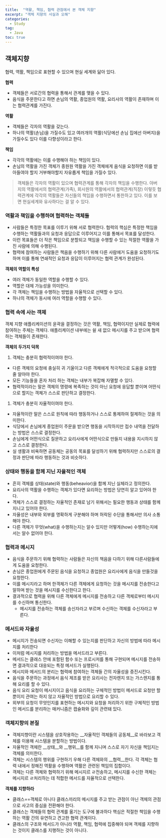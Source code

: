 ```yaml
---
title:  "역활, 책임, 협력 관점에서 본 객체 지향"
excerpt: "객체 지향의 사실과 오해"
categories:
  - Study
tag:
  - Java
toc: true
---
```


## 객체지향
협력, 역활, 책임으로 표현할 수 있으며 현실 세계와 닮아 있다. 

**협력**  
- 객체들은 서로간의 협력을 통해서 관계를 맺을 수 있다.
- 음식을 주문한다고 하면 손님의 역활, 종업원의 역활, 요리사의 역활이 존재하며 이는 협력관계를 가진다.

**역활**  
- 객체들은 각자의 역활을 갖는다.
- 하나의 역활(손님)을 가질수도 있고 여러개의 역활(식당에선 손님 집에선 아버지)을 가질수도 있다 이를 다향성이라고 한다.

**책임**  
- 각각의 역활에는 이를 수행해야 하는 책임이 있다. 
- 손님의 역활을 가진 객체가 종원원 역활을 가진 객체에게 음식을 요청하면 이를 받아들여야 할지 거부해야할지 자유롭게 책임을 가질수 있다.

>객체들은 각자의 역활이 있으며 협력관계를 통해 각자의 책임을 수행한다. 아버지의 역활에서의 협력관계(가족), 회사원의 역활에서의 협력관계(직장) 이렇듯 협력관계에 각각의 역활들은 자신들의 책임을 수행하면서 통한하고 있다. 이를 보면 현실세계와 유사하다는 걸 알 수 있다.

### 역활과 책임을 수행하며 협력하는 객체들

- 사람들은 특정한 목표를 이루기 위해 서로 협력한다. 협력의 핵심은 특정한 책임을 수행하는 역활들과의 요청과 응답으로 이루어지고 이를 통해서 목표를 달성한다.
- 이런 목표들은 더 작은 책임으로 분할되고 책임을 수행할 수 있는  적절한 역활을 가진 사람에 의해 수행된다.
- 협력에 참여하는 사람들은 책음을 수행하기 위해 다른 사람에거 도움을 요청하기도 하며 이를 통해 연쇄적인 요청과 응답이 이루어지는 협력 관계가 완성된다.

**객체의 역할의 특성**
- 여러 객체가 동일한 역할을 수행할 수 있다.
- 역할은 대체 가능성을 의미한다.
- 각 객체는 책임을 수행하는 방법을 자율적으로 선택할 수 있다.
- 하나의 객체가 동시에 여러 역할을 수행할 수 있다.

### 협력 속에 사는 객체

객체 지향 애플리케이션의 윤곽을 결정하는 것은 역활, 책임, 협력이지만 실제로 협력에 참여하는 주체는 객체다. 애플리케이션 내부에는 쉴 새 없으 메시지를 주고 받으며 협력하는 객체들이 존재한다.


**객체의 두가지 덕목**  
1. 객체는 충분히 협력적이여야 한다.
  - 다른 객체의 요청에 충실히 귀 기울이고 다른 객체에게 적극적으로 도움을 요청할 줄 알아야 한다.
  - 모든 기능들을 혼자 처리 하는 객체는 내부가 복잡해 자멸할 수 있다.
  - 협력적이라는 말은 객체의 명령에 복족하는 것이 아닌 요청에 응답할 뿐이며 어떤식으로 할지는 객체가 스스로 판단하고 결정한다.
1. 객체가 충분히 자율적이여야 한다.
  - 자율적이란 말은 스스로 원칙에 따라 행동하거나 스스로 통제하여 절제하는 것을 의미한다.
  - 식당에서 손님에게 종업원이 주문을 받으면 행동을 시작하지만 접수 내역을 전달하는 방법은 스스로 결정한다. 
  - 손님에게 어떤식으로 질문하고 요리사에게 어떤식으로 만들지 내용을 지시하지 않고 스스로 결정한다.
  - 실 생활과 비욕하면 공동체는 공동의 목표를 달성하기 위해 협력하지만 스스로의 결정과 판단에 따라 행동하는 것과 비슷하다.


### 상태와 행동을 함께 지닌 자율적인 객체

- 흔히 객체를 상태(state)와 행동(beheavior)을 함께 지닌 실체라고 정의한다. 
- 요리사의 역활을 수행하는 객체가 있다면 요리하는 방법은 당연히 알고 있어야 한다.
- 겍체가 스스로 결정하는 자율적인 존재로 남기 위해서는 필요한 행동과 상태를 함께 지니고 있어야 한다.
- 자율성은 내부와 외부를 명확하게 구분해야 하며 허락된 수단을 통해서만 의사 소통해야 한다.
- 다른 객체가 무엇(what)을 수행하는지는 알수 있지만 어떻게(how) 수행하는지에서는 알수 없어야 한다.


### 협력과 메시지 

- 음식을 주문하기 위해 협력하는 사람들은 자신의 책음을 다하기 위해 다른사람들에게 도움을 요청한다.
- 손님은 종업원에게 주문된 음식을 요청하고 종업원은 요리사에게 음식을 만들것을 요청한다.
- 이를 메시지라고 하며 한객체가 다른 객체에게 요청하는 것을 메시지를 전송한다고 말하며 받는 것을 메시지를 수신한다고 한다.
- 결과적으로 협력을 위해 다른 객체에게 메시지를 전송하고 다른 객체로부터 메시지를 수신하며 통신한다.
  * 메시지를 전송하는 객체를 송신자라고 부르며 수신하는 객체를 수신자라고 부른다.
  
### 메서드와 자율성

- 메시지가 전송되면 수신자는 이해할 수 있는지를 판단하고 자신의 방법에 따라 메시지를 처리한다 
- 이처럼 메시지를 처리하는 방법을 메서드라고 부른다.
- 메서드는 클래스 안에 포함된 함수 또는 프로시저를 통해 구현되며 메시지를 전송하면 결과적으로 대응되는 특정 메서드가 실행된다.
- 메시지와 메서드의 분리는 협력에 참여하는 객체들 간의 자율성을 증진시킨다.
- 음식을 주문하는 과정에서 음식 제조를 받은 요리사는 전자렌지 또는 가스렌지를 통해 요리를 할 수 있다.
- 음식 요리 요청이 메시지이고 음식을 요리하는 구체적인 방법이 메서드로 요청만 할 뿐이지 관여는 하지 않고 자율적인 방법으로 요리할 수 있다.
- 외부의 요청이 무엇인지를 표현하는 메시지와 요청을 처리하기 위한 구체적인 방법인 메서드를 분리하는 매커니즘은 캡슐화와 깊이 관련돼 있다.


### 객체지향의 본질

- 객체지향이란 시스템을 상호작용하는 __자율적인 객체들의 공동체__로 바라보고 객체를 이용해 시스템을 분할하는 방법이다.
- 자율적인 객체란 __상태__와 __행위__를 함께 지니며 스스로 자기 자신을 책임지는 객체를 의미한다.
- 객체는 시스템의 행위를 구현하기 우해 다른 객체와의 __협력__한다. 각 객체는 협력 내에서 정해진 역활을 수행하며 역활은 관련된 책임의 집합이다.
- 객체는 다른 객체와 협력하기 위해 메시지르 ㄹ전송하고, 메시지를 수신한 객체는 메시지르 ㄹ처리하는 데 적합한 메서드를 자율적으로 선택한다.

**객체를 지향하라**
- 클래스==객체로 아니다 클래스끼리의 메시지를 주고 받는 관점이 아닌 객체의 관점으로 사고의 중심을 전환해야 한다.
- 클래스는 객체들의 협력 관계를 옮기는 도구에 불과하다 핵심은 적절한 책임을 수행하는 역활 간의 유연하고 견고한 협력 관계이다.
- 클래스의 구조와 메서드가 아니라 역활, 책임, 협력에 집중해야 되며 객체를 지향하는 것이지 클래스를 지행하는 것이 아니다.  
